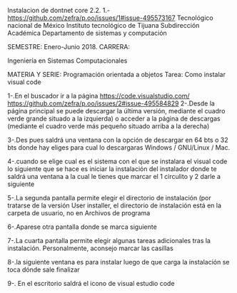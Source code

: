 Instalacion de dontnet core 2.2.
1.-https://github.com/zefra/p.oo/issues/1#issue-495573167
Tecnológico nacional de México
Instituto tecnológico de Tijuana
Subdirección Académica
Departamento de sistemas  y computación

SEMESTRE:
Enero-Junio 2018.
CARRERA:

Ingeniería en Sistemas Computacionales

MATERIA Y SERIE:
Programación orientada a objetos
Tarea:
Como instalar visual code

1-.En el buscador ir a la página https://code.visualstudio.com/
https://github.com/zefra/p.oo/issues/2#issue-495584829
2-.Desde la página principal se puede descargar la última versión, mediante el cuadro verde grande situado a la izquierda) o acceder a la página de descargas (mediante el cuadro verde más pequeño situado arriba a la derecha) 

3-.Des pues saldrá una ventana con la opción de descargar en 64 bts o 32 bts donde hay eliges para cual lo descargaras Windows / GNU/Linux / Mac.

4-.cuando se elige cual es el sistema con el que se instalara el visual code lo siguiente que se hace es iniciar la instalación del instalador donde te saldrá una ventana a la cual le tienes que marcar el 1 circulito y 2 darle a siguiente 

5-.La segunda pantalla permite elegir el directorio de instalación (por tratarse de la versión User installer, el directorio de instalación está en la carpeta de usuario, no en Archivos de programa

6-.Aparese otra pantalla donde se marca siguiente 

7-.La cuarta pantalla permite elegir algunas tareas adicionales tras la instalación. Personalmente, aconsejo marcar las casillas

8-.la siguiente ventana es para instalar luego de que carga la instalación se toca dónde sale finalizar

9-. En el escritorio saldrá el icono de visual estudio code
